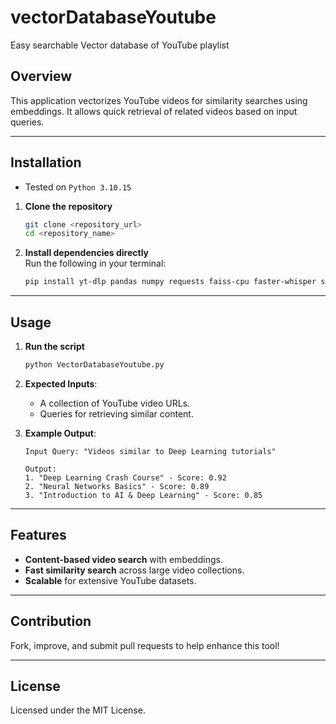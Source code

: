 # vectorDatabaseYoutube
Easy searchable Vector database of YouTube playlist

## Overview  
This application vectorizes YouTube videos for similarity searches using embeddings. It allows quick retrieval of related videos based on input queries.

---

## Installation

- Tested on `Python 3.10.15`

1. **Clone the repository**  
   ```bash
   git clone <repository_url>
   cd <repository_name>
   ```

2. **Install dependencies directly**  
   Run the following in your terminal:  
   ```bash
   pip install yt-dlp pandas numpy requests faiss-cpu faster-whisper sentence-transformers
   ```

---

## Usage

1. **Run the script**  
   ```bash
   python VectorDatabaseYoutube.py
   ```

2. **Expected Inputs**:  
   - A collection of YouTube video URLs.
   - Queries for retrieving similar content.

3. **Example Output**:  
   ```
   Input Query: "Videos similar to Deep Learning tutorials"
   
   Output:
   1. "Deep Learning Crash Course" - Score: 0.92  
   2. "Neural Networks Basics" - Score: 0.89  
   3. "Introduction to AI & Deep Learning" - Score: 0.85  
   ```

---

## Features  
- **Content-based video search** with embeddings.  
- **Fast similarity search** across large video collections.  
- **Scalable** for extensive YouTube datasets.

---

## Contribution  
Fork, improve, and submit pull requests to help enhance this tool!

---

## License  
Licensed under the MIT License.
